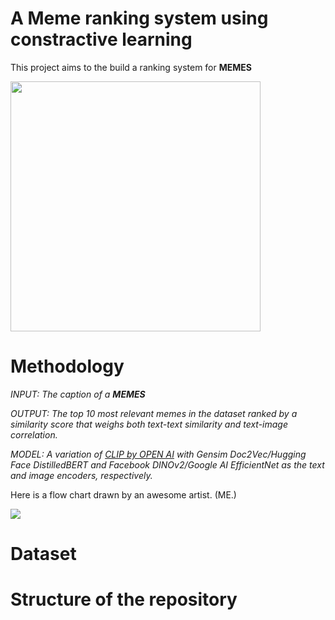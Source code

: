 # A Meme ranking system using constractive learning

This project aims to the build a ranking system for <b> MEMES </b>

<img src="https://static.wixstatic.com/media/bb1bd6_5798c09022ba43249a38bfea9be1db34~mv2.png/v1/fill/w_980,h_560,al_c,q_90,usm_0.66_1.00_0.01,enc_auto/bb1bd6_5798c09022ba43249a38bfea9be1db34~mv2.png" width="400">


# Methodology
*INPUT: The caption of a <b> MEMES </b>*

*OUTPUT: The top 10 most relevant memes in the dataset ranked by a similarity score that weighs both text-text similarity and text-image correlation.*

*MODEL: A variation of <a href="https://openai.com/index/clip/">CLIP by OPEN AI</a> with Gensim Doc2Vec/Hugging Face DistilledBERT and Facebook DINOv2/Google AI EfficientNet as the text and image encoders, respectively.*


Here is a flow chart drawn by an awesome artist. (ME.)


<img src = 'https://github.com/NGYeung/summer-2024-meme-ranking/blob/711622da3760d8c1f3522b0912d323ce95fb32a9/readme-images/flowchart.jpg'>

<br>


# Dataset

# Structure of the repository

